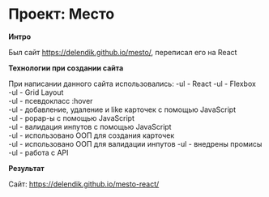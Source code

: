 # Проект: Место

**Интро**

Был сайт https://delendik.github.io/mesto/, переписал его на React

**Технологии при создании сайта**

При написании данного сайта использовались:
-ul - React 
-ul - Flexbox  
-ul - Grid Layout  
-ul - псевдокласс :hover  
-ul - добавление, удаление и like карточек с помощью JavaScript  
-ul - popap-ы с помощью JavaScript  
-ul - валидация инпутов  с помощью JavaScript  
-ul - использовано ООП для создания карточек   
-ul - использовано ООП для валидации инпутов 
-ul - внедрены промисы  
-ul - работа с API 

**Результат**

Сайт: https://delendik.github.io/mesto-react/




